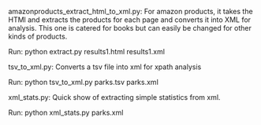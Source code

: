 amazonproducts_extract_html_to_xml.py: For amazon products, it takes the HTMl and extracts the products for each page and converts it into XML for analysis. This one is catered for books but can easily be changed for other kinds of products.

Run: python extract.py results1.html results1.xml

tsv_to_xml.py: Converts a tsv file into xml for xpath analysis

Run: python tsv_to_xml.py parks.tsv parks.xml

xml_stats.py: Quick show of extracting simple statistics from xml. 

Run: python xml_stats.py parks.xml
